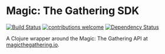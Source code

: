# Magic: The Gathering SDK

[![Build Status](https://travis-ci.org/menzenski/mtg-sdk-clojure.svg?branch=master)](https://travis-ci.org/menzenski/mtg-sdk-clojure) [![contributions welcome](https://img.shields.io/badge/contributions-welcome-brightgreen.svg?style=flat)](https://github.com/menzenski/mtg-sdk-clojure/issues) [![Dependency Status](https://www.versioneye.com/user/projects/58fc10e2710da23fe20fe86c/badge.svg?style=flat)](https://www.versioneye.com/user/projects/58fc10e2710da23fe20fe86c)

A Clojure wrapper around the Magic: The Gathering API at [magicthegathering.io](http://magicthegathering.io/).
